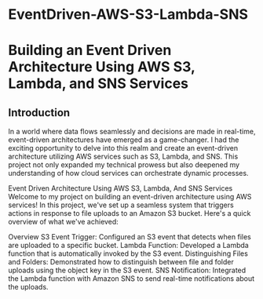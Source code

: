 # EventDriven-AWS-S3-Lambda-SNS
# Building an Event Driven Architecture Using AWS S3, Lambda, and SNS Services

## Introduction
In a world where data flows seamlessly and decisions are made in real-time, event-driven architectures have emerged as a game-changer. I had the exciting opportunity to delve into this realm and
create an event-driven architecture utilizing AWS services such as S3, Lambda, and SNS. This project not only expanded my technical prowess but also deepened my understanding of how cloud services
can orchestrate dynamic processes.





Event Driven Architecture Using AWS S3, Lambda, And SNS Services
Welcome to my project on building an event-driven architecture using AWS services! In this project, we've set up a seamless system that triggers actions in response to file uploads to an Amazon S3 bucket. Here's a quick overview of what we've achieved:

Overview
S3 Event Trigger: Configured an S3 event that detects when files are uploaded to a specific bucket.
Lambda Function: Developed a Lambda function that is automatically invoked by the S3 event.
Distinguishing Files and Folders: Demonstrated how to distinguish between file and folder uploads using the object key in the S3 event.
SNS Notification: Integrated the Lambda function with Amazon SNS to send real-time notifications about the uploads.
